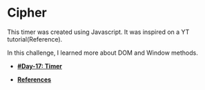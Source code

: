 # Cipher

This timer was created using Javascript. It was inspired on a YT tutorial(Reference).

In this challenge, I learned more about DOM and Window methods.

- **[#Day-17: Timer](https://romariocoimbrac.github.io/100-days-of-code-challenge/src/day-017-timer/)**

- **[References](https://www.youtube.com/watch?v=Kfr0XwW4g-o)**
